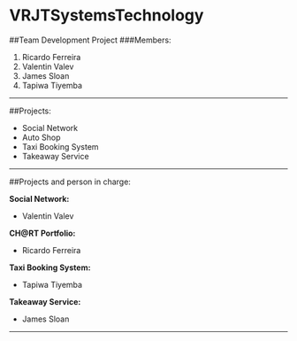 # VRJTSystemsTechnology

##Team Development Project
###Members:
1. Ricardo Ferreira
2. Valentin Valev
3. James Sloan
4. Tapiwa Tiyemba

---

##Projects:

* Social Network
* Auto Shop
* Taxi Booking System
* Takeaway Service

---

##Projects and person in charge:

**Social Network:**
* Valentin Valev

**CH@RT Portfolio:**
* Ricardo Ferreira

**Taxi Booking System:**
* Tapiwa Tiyemba

**Takeaway Service:**
* James Sloan

---

